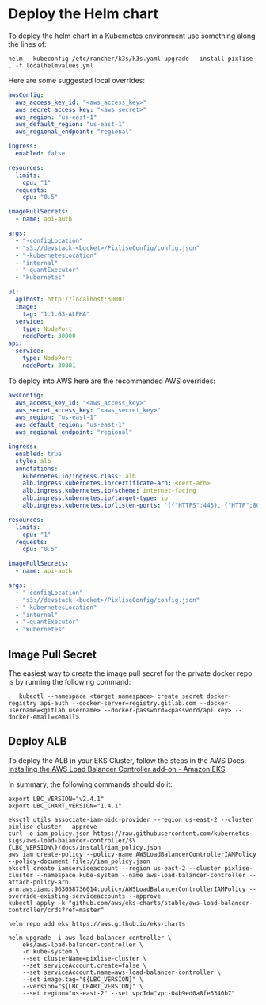 # Deploy the Helm chart

To deploy the helm chart in a Kubernetes environment use something along the lines of:

```console
helm --kubeconfig /etc/rancher/k3s/k3s.yaml upgrade --install pixlise . -f localhelmvalues.yml
```

Here are some suggested local overrides:

```yaml
awsConfig:
  aws_access_key_id: "<aws_access_key>"
  aws_secret_access_key: "<aws_secret>"
  aws_region: "us-east-1"
  aws_default_region: "us-east-1"
  aws_regional_endpoint: "regional"

ingress:
  enabled: false

resources:
  limits:
    cpu: "1"
  requests:
    cpu: "0.5"

imagePullSecrets:
  - name: api-auth

args:
  - "-configLocation"
  - "s3://devstack-<bucket>/PixliseConfig/config.json"
  - "-kubernetesLocation"
  - "internal"
  - "-quantExecutor"
  - "kubernetes"

ui:
  apihost: http://localhost:30001
  image:
    tag: "1.1.63-ALPHA"
  service:
    type: NodePort
    nodePort: 30000
api:
  service:
    type: NodePort
    nodePort: 30001
```

To deploy into AWS here are the recommended AWS overrides:

```yaml
awsConfig:
  aws_access_key_id: "<aws_access_key>"
  aws_secret_access_key: "<aws_secret_key>"
  aws_region: "us-east-1"
  aws_default_region: "us-east-1"
  aws_regional_endpoint: "regional"

ingress:
  enabled: true
  style: alb
  annotations:
    kubernetes.io/ingress.class: alb
    alb.ingress.kubernetes.io/certificate-arn: <cert-arn>
    alb.ingress.kubernetes.io/scheme: internet-facing
    alb.ingress.kubernetes.io/target-type: ip
    alb.ingress.kubernetes.io/listen-ports: '[{"HTTPS":443}, {"HTTP":80}]'

resources:
  limits:
    cpu: "1"
  requests:
    cpu: "0.5"

imagePullSecrets:
  - name: api-auth

args:
  - "-configLocation"
  - "s3://devstack-<bucket>/PixliseConfig/config.json"
  - "-kubernetesLocation"
  - "internal"
  - "-quantExecutor"
  - "kubernetes"
```


## Image Pull Secret

The easiest way to create the image pull secret for the private docker repo is by running the following command:

```console
   kubectl --namespace <target namespace> create secret docker-registry api-auth --docker-server=registry.gitlab.com --docker-username=<gitlab username> --docker-password=<password/api key> --docker-email=<email>
```

## Deploy ALB

To deploy the ALB in your EKS Cluster, follow the steps in the AWS Docs: [Installing the AWS Load Balancer Controller add-on - Amazon EKS](https://docs.aws.amazon.com/eks/latest/userguide/aws-load-balancer-controller.html)

In summary, the following commands should do it:

```
export LBC_VERSION="v2.4.1"
export LBC_CHART_VERSION="1.4.1"

eksctl utils associate-iam-oidc-provider --region us-east-2 --cluster pixlise-cluster --approve
curl -o iam_policy.json https://raw.githubusercontent.com/kubernetes-sigs/aws-load-balancer-controller/$\{LBC_VERSION\}/docs/install/iam_policy.json
aws iam create-policy --policy-name AWSLoadBalancerControllerIAMPolicy --policy-document file://iam_policy.json
eksctl create iamserviceaccount --region us-east-2 --cluster pixlise-cluster --namespace kube-system --name aws-load-balancer-controller --attach-policy-arn arn:aws:iam::963058736014:policy/AWSLoadBalancerControllerIAMPolicy --override-existing-serviceaccounts --approve
kubectl apply -k "github.com/aws/eks-charts/stable/aws-load-balancer-controller/crds?ref=master"

helm repo add eks https://aws.github.io/eks-charts

helm upgrade -i aws-load-balancer-controller \
    eks/aws-load-balancer-controller \
    -n kube-system \
    --set clusterName=pixlise-cluster \
    --set serviceAccount.create=false \
    --set serviceAccount.name=aws-load-balancer-controller \
    --set image.tag="${LBC_VERSION}" \
    --version="${LBC_CHART_VERSION}" \
    --set region="us-east-2" --set vpcId="vpc-04b9ed0a8fe6340b7"
```
